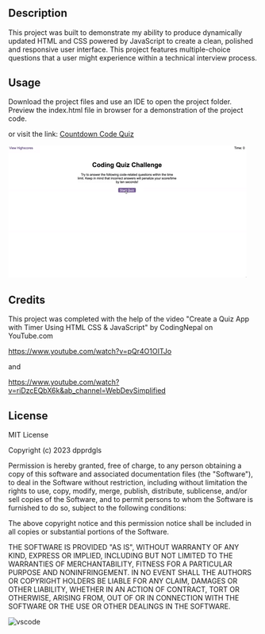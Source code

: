 # <Countdown Code Quiz>

## Description


This project was built to demonstrate my ability to produce dynamically updated HTML and CSS powered by JavaScript to create a clean, polished and responsive user interface. This project features multiple-choice questions that a user might experience within a technical interview process. 


## Usage


Download the project files and use an IDE to open the project folder. Preview the index.html file in browser for a demonstration of the project code. 

or visit the link:
[Countdown Code Quiz](https://dpprdgls.github.io/Countdown-Code-Quiz/)


![website usage](./assets/images/webusage.gif)


## Credits



This project was completed with the help of the video 
"Create a Quiz App with Timer Using HTML CSS & JavaScript" by CodingNepal on YouTube.com

https://www.youtube.com/watch?v=pQr4O1OITJo

and 

https://www.youtube.com/watch?v=riDzcEQbX6k&ab_channel=WebDevSimplified

## License

MIT License

Copyright (c) 2023 dpprdgls

Permission is hereby granted, free of charge, to any person obtaining a copy
of this software and associated documentation files (the "Software"), to deal
in the Software without restriction, including without limitation the rights
to use, copy, modify, merge, publish, distribute, sublicense, and/or sell
copies of the Software, and to permit persons to whom the Software is
furnished to do so, subject to the following conditions:

The above copyright notice and this permission notice shall be included in all
copies or substantial portions of the Software.

THE SOFTWARE IS PROVIDED "AS IS", WITHOUT WARRANTY OF ANY KIND, EXPRESS OR
IMPLIED, INCLUDING BUT NOT LIMITED TO THE WARRANTIES OF MERCHANTABILITY,
FITNESS FOR A PARTICULAR PURPOSE AND NONINFRINGEMENT. IN NO EVENT SHALL THE
AUTHORS OR COPYRIGHT HOLDERS BE LIABLE FOR ANY CLAIM, DAMAGES OR OTHER
LIABILITY, WHETHER IN AN ACTION OF CONTRACT, TORT OR OTHERWISE, ARISING FROM,
OUT OF OR IN CONNECTION WITH THE SOFTWARE OR THE USE OR OTHER DEALINGS IN THE
SOFTWARE.


![vscode](https://img.shields.io/badge/Made%20for-VSCode-1f425f.svg)




